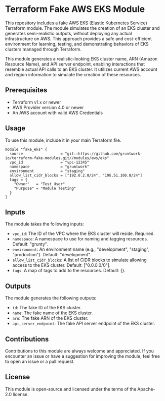 # Terraform Fake AWS EKS Module

This repository includes a fake AWS EKS (Elastic Kubernetes Service) Terraform module. The module simulates the creation of an EKS cluster and generates semi-realistic outputs, without deploying any actual infrastructure on AWS. This approach provides a safe and cost-efficient environment for learning, testing, and demonstrating behaviors of EKS clusters managed through Terraform.

This module generates a realistic-looking EKS cluster name, ARN (Amazon Resource Name), and API server endpoint, enabling interactions that resemble actual API calls to an EKS cluster. It utilizes current AWS account and region information to simulate the creation of these resources.

## Prerequisites

- Terraform v1.x or newer
- AWS Provider version 4.0 or newer
- An AWS account with valid AWS Credentials

## Usage

To use this module, include it in your main Terraform file.

```hcl
module "fake_eks" {
  source                 = "git::https://github.com/gruntwork-io/terraform-fake-modules.git//modules/aws/eks"
  vpc_id                 = "vpc-12345"
  namespace              = "gruntwork"
  environment            = "staging"
  allow_list_cidr_blocks = ["192.0.2.0/24", "198.51.100.0/24"]
  tags = {
    "Owner"   = "Test User"
    "Purpose" = "Module Testing"
  }
}

```

## Inputs

The module takes the following inputs:

- `vpc_id`: The ID of the VPC where the EKS cluster will reside. Required.
- `namespace`: A namespace to use for naming and tagging resources. Default: "grunty".
- `environment`: An environment name (e.g., "development", "staging", "production"). Default: "development".
- `allow_list_cidr_blocks`: A list of CIDR blocks to simulate allowing access to the EKS cluster. Default: ["0.0.0.0/0"].
- `tags`: A map of tags to add to the resources. Default: {}.

## Outputs

The module generates the following outputs:

- `id`: The fake ID of the EKS cluster.
- `name`: The fake name of the EKS cluster.
- `arn`: The fake ARN of the EKS cluster.
- `api_server_endpoint`: The fake API server endpoint of the EKS cluster.

## Contributions

Contributions to this module are always welcome and appreciated. If you encounter an issue or have a suggestion for improving the module, feel free to open an issue or a pull request.

## License

This module is open-source and licensed under the terms of the Apache-2.0 license.
